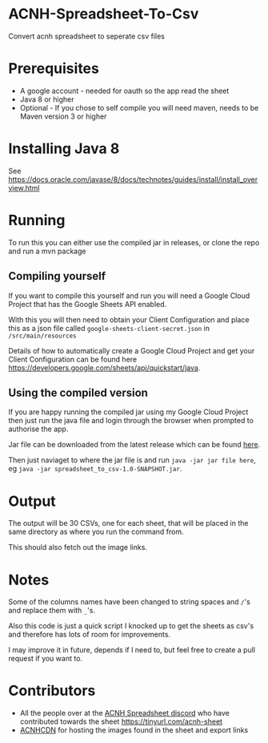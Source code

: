# ACNH-Spreadsheet-To-Csv
Convert acnh spreadsheet to seperate csv files

# Prerequisites 

* A google account - needed for oauth so the app read the sheet
* Java 8 or higher
* Optional - If you chose to self compile you will need maven, needs to be Maven version 3 or higher

# Installing Java 8
See https://docs.oracle.com/javase/8/docs/technotes/guides/install/install_overview.html 

# Running
To run this you can either use the compiled jar in releases, or clone the repo and run a mvn package
## Compiling yourself
If you want to compile this yourself and run you will need a Google Cloud Project that has the Google Sheets API enabled.

With this you will then need to obtain your Client Configuration and place this as a json file called `google-sheets-client-secret.json` in `/src/main/resources`

Details of how to automatically create a Google Cloud Project and get your Client Configuration can be found here https://developers.google.com/sheets/api/quickstart/java.

## Using the compiled version
If you are happy running the compiled jar using my Google Cloud Project then just run the java file and login through the browser when prompted to authorise the app.

Jar file can be downloaded from the latest release which can be found [here](https://github.com/villChurch/ACNH-Spreadsheet-To-Csv/releases).

Then just naviaget to where the jar file is and run `java -jar jar file here`, eg `java -jar spreadsheet_to_csv-1.0-SNAPSHOT.jar`.

# Output
The output will be 30 CSVs, one for each sheet, that will be placed in the same directory as where you run the command from.

This should also fetch out the image links.

# Notes

Some of the columns names have been changed to string spaces and `/`'s and replace them with `_`'s.

Also this code is just a quick script I knocked up to get the sheets as csv's and therefore has lots of room for improvements.

I may improve it in future, depends if I need to, but feel free to create a pull request if you want to.

# Contributors

* All the people over at the [ACNH Spreadsheet discord](https://discord.gg/DHGJuz) who have contributed towards the sheet https://tinyurl.com/acnh-sheet
* [ACNHCDN](https://acnhcdn.com/) for hosting the images found in the sheet and export links
